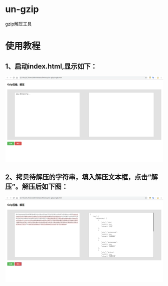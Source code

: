# un-gzip
gzip解压工具

# 使用教程

## 1、启动index.html,显示如下：
![image](https://github.com/Happy-LYZ/un-gzip/blob/master/2.png)

## 2、拷贝待解压的字符串，填入解压文本框，点击“解压”。解压后如下图：
![image](https://github.com/Happy-LYZ/un-gzip/blob/master/1.png)
